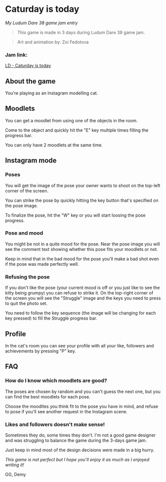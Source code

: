 # Caturday is today
*My Ludum Dare 38 game jam entry*

> This game is made in 3 days during Ludum Dare 38 game jam.

> Art and animation by: Zoi Fedotova

### Jam link:
[LD - Caturday is today](https://ldjam.com/events/ludum-dare/38/caturday-is-today)

## About the game
You're playing as an Instagram modelling cat. 

## Moodlets
You can get a moodlet from using one of the objects in the room.

Come to the object and quickly hit the "E" key multiple times filling the progress bar.

You can only have 2 moodlets at the same time.

## Instagram mode
### Poses
You will get the image of the pose your owner wants to shoot on the top-left corner of the screen.

You can strike the pose by quickly hitting the key button that's specified on the pose image.

To finalize the pose, hit the "W" key or you will start loosing the pose progress.

### Pose and mood
You might be not in a quite mood for the pose. Near the pose image you will see the comment text showing whether this pose fits your moodlets or not. 

Keep in mind that in the bad mood for the pose you'll make a bad shot even if the pose was made perfectly well.

### Refusing the pose
If you don't like the pose (your current mood is off or you just like to see the kitty being grumpy) you can refuse to strike it. On the top-right corner of the screen you will see the "Struggle" image and the keys you need to press to quit the photo set. 

You need to follow the key sequence (the image will be changing for each key pressed) to fill the Struggle progress bar.

## Profile
In the cat's room you can see your profile with all your like, followers and achievements by pressing "P" key. 

## FAQ

### How do I know which moodlets are good?
The poses are chosen by random and you can't guess the next one, but you can find the best moodlets for each pose. 

Choose the moodltes you think fit to the pose you have in mind, and refuse to pose if you'll see another request in the Instagram scene.

### Likes and followers doesn't make sense!
Sometimes they do, some times they don't. I'm not a good game designer and was struggling to balance the game during the 3-days game jam. 

Just keep in mind most of the design decisions were made in a big hurry. 

*This game is not perfect but I hope you'll enjoy it as much as I enjoyed writing it!*

GG, Demy
